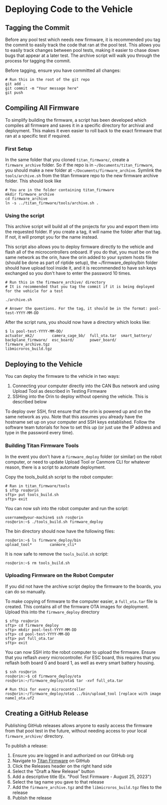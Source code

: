 # Deploying Code to the Vehicle

## Tagging the Commit

Before any pool test which needs new firmware, it is recommended you tag the commit to easily track the code that ran
at the pool test. This allows you to easily track changes between pool tests, making it easier to chase down bugs that
appear at a later test. The archive script will walk you through the process for tagging the commit.

Before tagging, ensure you have committed all changes:

    # Run this in the root of the git repo
    git add .
    git commit -m "Your message here"
    git push

## Compiling All Firmware

To simplify building the firmware, a script has been developed which compiles all firmware and saves it in a specific
directory for archival and deployment. This makes it even easier to roll back to the exact firmware that ran at a
specific test if required.

### First Setup

In the same folder that you cloned `titan_firmware/`, create a `firmware_archive` folder. So if the repo is in
`~/Documents/titan_firmware`, you should make a new folder at `~/Documents/firmware_archive`. Symlink the
`tools/archive.sh` from the titan firmware repo to the new firmware archive folder. This should look like

    # You are in the folder containing titan_firmware
    mkdir firmware_archive
    cd firmware_archive
    ln -s ../titan_firmware/tools/archive.sh .

### Using the script

This archive script will build all of the projects for you and export them into the requested folder. If you create
a tag, it will name the folder after that tag. If not, it will prompt you for the name instead.

This script also allows you to deploy firmware directly to the vehicle and flash all of the microcontrollers onboard.
If you do that, you must be on the same network as the orin, have the orin added to your system hosts file (should be
done as part of riptide setup), the ~/firmware_deploy/bin folder should have upload tool inside it, and it is
recommended to have ssh keys exchanged so you don't have to enter the password 10 times.

    # Run this in the firmware_archive/ directory
    # It is recommended that you tag the commit if it is being deployed for the vehicle for a test

    ./archive.sh

    # Answer the questions. For the tag, it should be in the format: pool-test-YYYY-MM-DD

After the script runs, you should now have a directory which looks like:

    $ ls pool-test-YYYY-MM-DD/
    actuator_mk2/        camera_cage_bb/  full_ota.tar  smart_battery/
    backplane_firmware/  esc_board/       power_board/  firmware_archive.tgz
    libmicroros_build.tgz

## Deploying to the Vehicle

You can deploy the firmware to the vehicle in two ways:

1. Connecting your computer directly into the CAN Bus network and using Upload Tool as described in Testing Firmware
2. SSHing into the Orin to deploy without opening the vehicle. This is described below

To deploy over SSH, first ensure that the orin is powered up and on the same network as you. Note that this assumes
you already have the hostname set up on your computer and SSH keys established. Follow the software team tutorials
for how to set this up (or just use the IP address and type in the password every time).

### Building Titan Firmware Tools

In the event you don't have a `firmware_deploy` folder (or similar) on the robot computer, or need to update Upload Tool
or Canmore CLI for whatever reason, there is a script to automate deployment.

Copy the tools_build.sh script to the robot computer:

    # Ran in titan_firmware/tools
    $ sftp ros@orin
    sftp> put tools_build.sh
    sftp> exit

You can now ssh into the robot computer and run the script:

    username@your-machine$ ssh ros@orin
    ros@orin:~$ ./tools_build.sh firmware_deploy

The bin directory should now have the following files:

    ros@orin:~$ ls firmware_deploy/bin
    upload_tool*        canmore_cli*

It is now safe to remove the `tools_build.sh` script:

    ros@orin:~$ rm tools_build.sh


### Uploading Firmware on the Robot Computer

If you did not have the archive script deploy the firmware to the boards, you can do so manually.

To make copying of firmware to the computer easier, a `full_ota.tar` file is created. This contains all of the firmware
OTA images for deployment. Upload this into the `firmware_deploy` directory

    $ sftp ros@orin
    sftp> cd firmware_deploy
    sftp> mkdir pool-test-YYYY-MM-DD
    sftp> cd pool-test-YYYY-MM-DD
    sftp> put full_ota.tar
    sftp> exit

You can now SSH into the robot computer to upload the firmware. Ensure that you reflash *every* microcontroller. For
ESC board, this requires that you reflash both board 0 and board 1, as well as every smart battery housing.

    $ ssh ros@orin
    ros@orin:~$ cd firmware_deploy/ota
    ros@orin:~/firmware_deploy/ota$ tar -xvf full_ota.tar

    # Run this for every microcontroller
    ros@orin:~/firmware_deploy/ota$ ../bin/upload_tool [replace with image name]_ota.uf2


## Creating a GitHub Release

Publishing GitHub releases allows anyone to easily access the firmware from that pool test in the future, without
needing access to your local `firmware_archive/` directory.

To publish a release:

1. Ensure you are logged in and authorized on our GitHub org
2. Navigate to [Titan Firmware](https://github.com/osu-uwrt/titan_firmware/) on GitHub
3. Click the Releases header on the right hand side
4. Select the "Draft a New Release" button
5. Add a descriptive title (Ex. "Pool Test Firmware - August 25, 2023")
6. Select the tag name you gave to that release
7. Add the `firmware_archive.tgz` and the `libmicroros_build.tgz` files to the release
8. Publish the release

